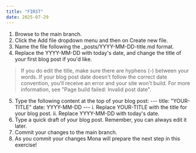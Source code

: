 ```yaml
---
title: "FIRST"
date: 2025-07-29
---
```

1. Browse to the main branch.
2. Click the Add file dropdown menu and then on Create new file.
3. Name the file following the _posts/YYYY-MM-DD-title.md format.
4. Replace the YYYY-MM-DD with today's date, and change the title of your first blog post if you'd like.
> If you do edit the title, make sure there are hyphens (-) between your words.
> If your blog post date doesn't follow the correct date convention, you'll receive an error and your site won't build. For more information, see "Page build failed: Invalid post date".
5. Type the following content at the top of your blog post:
        ---
        title: "YOUR-TITLE"
        date: YYYY-MM-DD
        ---
i. Replace YOUR-TITLE with the title for your blog post.
ii. Replace YYYY-MM-DD with today's date.
6. Type a quick draft of your blog post. Remember, you can always edit it later.
7. Commit your changes to the main branch.
8. As you commit your changes Mona will prepare the next step in this exercise!
